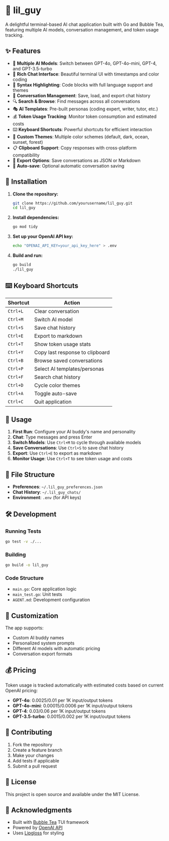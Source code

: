 # 🤖 lil_guy

A delightful terminal-based AI chat application built with Go and Bubble Tea, featuring multiple AI models, conversation management, and token usage tracking.

## ✨ Features

- 🤖 **Multiple AI Models**: Switch between GPT-4o, GPT-4o-mini, GPT-4, and GPT-3.5-turbo
- 💬 **Rich Chat Interface**: Beautiful terminal UI with timestamps and color coding
- 🎨 **Syntax Highlighting**: Code blocks with full language support and themes
- 📝 **Conversation Management**: Save, load, and export chat history
- 🔍 **Search & Browse**: Find messages across all conversations
- 🎭 **AI Templates**: Pre-built personas (coding expert, writer, tutor, etc.)
- 💰 **Token Usage Tracking**: Monitor token consumption and estimated costs
- ⌨️ **Keyboard Shortcuts**: Powerful shortcuts for efficient interaction
- 🌈 **Custom Themes**: Multiple color schemes (default, dark, ocean, sunset, forest)
- 📋 **Clipboard Support**: Copy responses with cross-platform compatibility
- 📁 **Export Options**: Save conversations as JSON or Markdown
- 🔄 **Auto-save**: Optional automatic conversation saving

## 🚀 Installation

1. **Clone the repository:**
   ```bash
   git clone https://github.com/yourusername/lil_guy.git
   cd lil_guy
   ```

2. **Install dependencies:**
   ```bash
   go mod tidy
   ```

3. **Set up your OpenAI API key:**
   ```bash
   echo "OPENAI_API_KEY=your_api_key_here" > .env
   ```

4. **Build and run:**
   ```bash
   go build
   ./lil_guy
   ```

## ⌨️ Keyboard Shortcuts

| Shortcut | Action |
|----------|---------|
| `Ctrl+L` | Clear conversation |
| `Ctrl+M` | Switch AI model |
| `Ctrl+S` | Save chat history |
| `Ctrl+E` | Export to markdown |
| `Ctrl+T` | Show token usage stats |
| `Ctrl+Y` | Copy last response to clipboard |
| `Ctrl+B` | Browse saved conversations |
| `Ctrl+P` | Select AI templates/personas |
| `Ctrl+F` | Search chat history |
| `Ctrl+D` | Cycle color themes |
| `Ctrl+A` | Toggle auto-save |
| `Ctrl+C` | Quit application |

## 🎯 Usage

1. **First Run**: Configure your AI buddy's name and personality
2. **Chat**: Type messages and press Enter
3. **Switch Models**: Use `Ctrl+M` to cycle through available models
4. **Save Conversations**: Use `Ctrl+S` to save chat history
5. **Export**: Use `Ctrl+E` to export as markdown
6. **Monitor Usage**: Use `Ctrl+T` to see token usage and costs

## 📁 File Structure

- **Preferences**: `~/.lil_guy_preferences.json`
- **Chat History**: `~/.lil_guy_chats/`
- **Environment**: `.env` (for API keys)

## 🛠️ Development

### Running Tests
```bash
go test -v ./...
```

### Building
```bash
go build -o lil_guy
```

### Code Structure
- `main.go`: Core application logic
- `main_test.go`: Unit tests
- `AGENT.md`: Development configuration

## 🎨 Customization

The app supports:
- Custom AI buddy names
- Personalized system prompts
- Different AI models with automatic pricing
- Conversation export formats

## 💰 Pricing

Token usage is tracked automatically with estimated costs based on current OpenAI pricing:
- **GPT-4o**: $0.0025/$0.01 per 1K input/output tokens
- **GPT-4o-mini**: $0.00015/$0.0006 per 1K input/output tokens
- **GPT-4**: $0.03/$0.06 per 1K input/output tokens
- **GPT-3.5-turbo**: $0.0015/$0.002 per 1K input/output tokens

## 🤝 Contributing

1. Fork the repository
2. Create a feature branch
3. Make your changes
4. Add tests if applicable
5. Submit a pull request

## 📄 License

This project is open source and available under the MIT License.

## 🙏 Acknowledgments

- Built with [Bubble Tea](https://github.com/charmbracelet/bubbletea) TUI framework
- Powered by [OpenAI API](https://openai.com/api/)
- Uses [Lipgloss](https://github.com/charmbracelet/lipgloss) for styling
